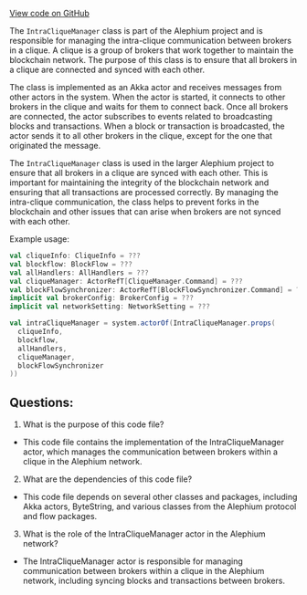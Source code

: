 [View code on GitHub](https://github.com/alephium/alephium/flow/src/main/scala/org/alephium/flow/network/IntraCliqueManager.scala)

The `IntraCliqueManager` class is part of the Alephium project and is responsible for managing the intra-clique communication between brokers in a clique. A clique is a group of brokers that work together to maintain the blockchain network. The purpose of this class is to ensure that all brokers in a clique are connected and synced with each other.

The class is implemented as an Akka actor and receives messages from other actors in the system. When the actor is started, it connects to other brokers in the clique and waits for them to connect back. Once all brokers are connected, the actor subscribes to events related to broadcasting blocks and transactions. When a block or transaction is broadcasted, the actor sends it to all other brokers in the clique, except for the one that originated the message.

The `IntraCliqueManager` class is used in the larger Alephium project to ensure that all brokers in a clique are synced with each other. This is important for maintaining the integrity of the blockchain network and ensuring that all transactions are processed correctly. By managing the intra-clique communication, the class helps to prevent forks in the blockchain and other issues that can arise when brokers are not synced with each other.

Example usage:

```scala
val cliqueInfo: CliqueInfo = ???
val blockflow: BlockFlow = ???
val allHandlers: AllHandlers = ???
val cliqueManager: ActorRefT[CliqueManager.Command] = ???
val blockFlowSynchronizer: ActorRefT[BlockFlowSynchronizer.Command] = ???
implicit val brokerConfig: BrokerConfig = ???
implicit val networkSetting: NetworkSetting = ???

val intraCliqueManager = system.actorOf(IntraCliqueManager.props(
  cliqueInfo,
  blockflow,
  allHandlers,
  cliqueManager,
  blockFlowSynchronizer
))
```
## Questions: 
 1. What is the purpose of this code file?
- This code file contains the implementation of the IntraCliqueManager actor, which manages the communication between brokers within a clique in the Alephium network.

2. What are the dependencies of this code file?
- This code file depends on several other classes and packages, including Akka actors, ByteString, and various classes from the Alephium protocol and flow packages.

3. What is the role of the IntraCliqueManager actor in the Alephium network?
- The IntraCliqueManager actor is responsible for managing communication between brokers within a clique in the Alephium network, including syncing blocks and transactions between brokers.